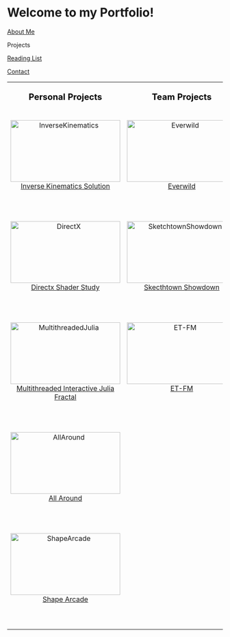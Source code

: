 # Welcome to my Portfolio!

<a href="https://twood27897.github.io/pages/about.html" rel="About Me">About Me</a>
<br>

Projects
<br>

<a href="https://twood27897.github.io/pages/reading-list.html" rel="Reading List">Reading List</a>
<br>

<a href="https://twood27897.github.io/pages/contact.html" rel="Contact">Contact</a>
<br>

<table border="0">
  <tr>
    <td><b style="color:black;font-size:20px"><p align="center">Personal Projects</p></b></td>
    <td><b style="color:black;font-size:20px"><p align="center">Team Projects</p></b></td>
  </tr>
  <tr valign="top">
    <td>
<p align="center">
<a href="https://twood27897.github.io/pages/inverse-kinematics.html">
<img border="0" alt="InverseKinematics" src="http://twood27897.github.io/assets/inversekinematicsthumbnail.png" width="256" height="144"></a><br>
<a href="https://twood27897.github.io/pages/inverse-kinematics.html" rel="Inverse Kinematics Solution">Inverse Kinematics Solution</a>
</p><br><br>

<p align="center">
<a href="https://twood27897.github.io/pages/directx.html">
<img border="0" alt="DirectX" src="http://twood27897.github.io/assets/directxthumbnail.png" width="256" height="144"></a><br>
<a href="https://twood27897.github.io/pages/directx.html" rel="Directx Shader Study">Directx Shader Study</a>
</p><br><br>

<p align="center">
<a href="https://twood27897.github.io/pages/multithreaded-julia.html">
<img border="0" alt="MultithreadedJulia" src="http://twood27897.github.io/assets/fractalthumbnail.png" width="256" height="144"></a><br>
<a href="https://twood27897.github.io/pages/multithreaded-julia.html" rel="Multithreaded Interactive Julia Fractal">Multithreaded Interactive Julia Fractal</a>
</p><br><br>

<p align="center">
<a href="https://twood27897.github.io/pages/all-around.html">
<img border="0" alt="AllAround" src="http://twood27897.github.io/assets/allaroundthumbnail.png" width="256" height="144"></a><br>
<a href="https://twood27897.github.io/pages/all-around.html" rel="All Around">All Around</a>
</p><br><br>

<p align="center">
<a href="https://twood27897.github.io/pages/shape-arcade.html">
<img border="0" alt="ShapeArcade" src="http://twood27897.github.io/assets/shapearcadethumbnail.png" width="256" height="144"></a><br>
<a href="https://twood27897.github.io/pages/shape-arcade.html" rel="Shape Arcade">Shape Arcade</a>
</p><br><br>
    </td>
    <td>
<p align="center">
<a href="https://twood27897.github.io/pages/everwild.html">
<img border="0" alt="Everwild" src="http://twood27897.github.io/assets/everwildthumbnail.png" width="256" height="144"></a><br>
<a href="https://twood27897.github.io/pages/everwild.html" rel="Everwild">Everwild</a>
</p><br><br>

<p align="center">
<a href="https://twood27897.github.io/pages/sketchtown-showdown.html">
<img border="0" alt="SketchtownShowdown" src="http://twood27897.github.io/assets/sketchtownthumbnail.png" width="256" height="144"></a><br>
<a href="https://twood27897.github.io/pages/sketchtown-showdown.html" rel="Skecthtown Showdown">Skecthtown Showdown</a>
</p><br><br>

<p align="center">
<a href="https://twood27897.github.io/pages/et-fm.html">
<img border="0" alt="ET-FM" src="http://twood27897.github.io/assets/etfmthumbnail.png" width="256" height="144"></a><br>
<a href="https://twood27897.github.io/pages/et-fm.html" rel="ET-FM">ET-FM</a>
</p><br><br>
    </td>
  </tr>
</table>
